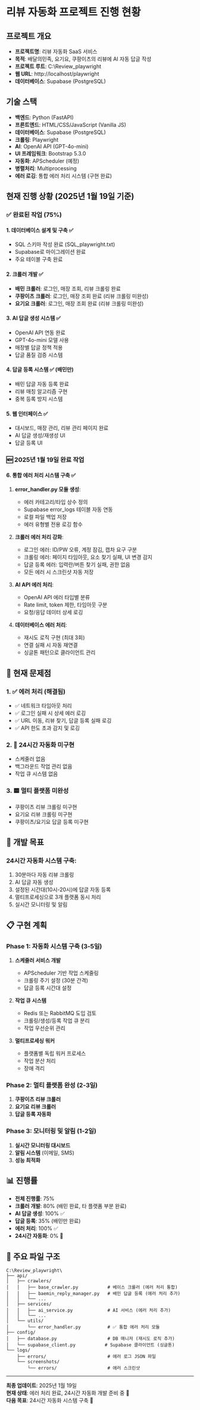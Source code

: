 # 리뷰 자동화 프로젝트 진행 현황

## 프로젝트 개요
- **프로젝트명**: 리뷰 자동화 SaaS 서비스
- **목적**: 배달의민족, 요기요, 쿠팡이츠의 리뷰에 AI 자동 답글 작성
- **프로젝트 루트**: C:\Review_playwright
- **웹 URL**: http://localhost/playwright
- **데이터베이스**: Supabase (PostgreSQL)

## 기술 스택
- **백엔드**: Python (FastAPI)
- **프론트엔드**: HTML/CSS/JavaScript (Vanilla JS)
- **데이터베이스**: Supabase (PostgreSQL)
- **크롤링**: Playwright
- **AI**: OpenAI API (GPT-4o-mini)
- **UI 프레임워크**: Bootstrap 5.3.0
- **자동화**: APScheduler (예정)
- **병렬처리**: Multiprocessing
- **에러 로깅**: 통합 에러 처리 시스템 (구현 완료)

## 현재 진행 상황 (2025년 1월 19일 기준)

### ✅ 완료된 작업 (75%)

#### 1. 데이터베이스 설계 및 구축 ✅
- SQL 스키마 작성 완료 (SQL_playwright.txt)
- Supabase로 마이그레이션 완료
- 주요 테이블 구축 완료

#### 2. 크롤러 개발 ✅
- **배민 크롤러**: 로그인, 매장 조회, 리뷰 크롤링 완료
- **쿠팡이츠 크롤러**: 로그인, 매장 조회 완료 (리뷰 크롤링 미완성)
- **요기요 크롤러**: 로그인, 매장 조회 완료 (리뷰 크롤링 미완성)

#### 3. AI 답글 생성 시스템 ✅
- OpenAI API 연동 완료
- GPT-4o-mini 모델 사용
- 매장별 답글 정책 적용
- 답글 품질 검증 시스템

#### 4. 답글 등록 시스템 ✅ (배민만)
- 배민 답글 자동 등록 완료
- 리뷰 매칭 알고리즘 구현
- 중복 등록 방지 시스템

#### 5. 웹 인터페이스 ✅
- 대시보드, 매장 관리, 리뷰 관리 페이지 완료
- AI 답글 생성/재생성 UI
- 답글 등록 UI

### 🆕 2025년 1월 19일 완료 작업

#### 6. 통합 에러 처리 시스템 구축 ✅

1. **error_handler.py 모듈 생성**:
   - 에러 카테고리/타입 상수 정의
   - Supabase error_logs 테이블 자동 연동
   - 로컬 파일 백업 저장
   - 에러 유형별 전용 로깅 함수

2. **크롤러 에러 처리 강화**:
   - 로그인 에러: ID/PW 오류, 계정 잠김, 캡차 요구 구분
   - 크롤링 에러: 페이지 타임아웃, 요소 찾기 실패, UI 변경 감지
   - 답글 등록 에러: 입력란/버튼 찾기 실패, 권한 없음
   - 모든 에러 시 스크린샷 자동 저장

3. **AI API 에러 처리**:
   - OpenAI API 에러 타입별 분류
   - Rate limit, token 제한, 타임아웃 구분
   - 요청/응답 데이터 상세 로깅

4. **데이터베이스 에러 처리**:
   - 재시도 로직 구현 (최대 3회)
   - 연결 실패 시 자동 재연결
   - 싱글톤 패턴으로 클라이언트 관리

## 🚨 현재 문제점

### 1. ✅ 에러 처리 (해결됨)
- ✅ 네트워크 타임아웃 처리
- ✅ 로그인 실패 시 상세 에러 로깅
- ✅ URL 이동, 리뷰 찾기, 답글 등록 실패 로깅
- ✅ API 한도 초과 감지 및 로깅

### 2. 🔴 24시간 자동화 미구현
- 스케줄러 없음
- 백그라운드 작업 관리 없음
- 작업 큐 시스템 없음

### 3. 🟨 멀티 플랫폼 미완성
- 쿠팡이츠 리뷰 크롤링 미구현
- 요기요 리뷰 크롤링 미구현
- 쿠팡이츠/요기요 답글 등록 미구현

## 🎯 개발 목표

### 24시간 자동화 시스템 구축:
1. 30분마다 자동 리뷰 크롤링
2. AI 답글 자동 생성
3. 설정된 시간대(10시-20시)에 답글 자동 등록
4. 멀티프로세싱으로 3개 플랫폼 동시 처리
5. 실시간 모니터링 및 알림

## 📋 구현 계획

### Phase 1: 자동화 시스템 구축 (3-5일)
1. **스케줄러 서비스 개발**
   - APScheduler 기반 작업 스케줄링
   - 크롤링 주기 설정 (30분 간격)
   - 답글 등록 시간대 설정

2. **작업 큐 시스템**
   - Redis 또는 RabbitMQ 도입 검토
   - 크롤링/생성/등록 작업 큐 분리
   - 작업 우선순위 관리

3. **멀티프로세싱 워커**
   - 플랫폼별 독립 워커 프로세스
   - 작업 분산 처리
   - 장애 격리

### Phase 2: 멀티 플랫폼 완성 (2-3일)
1. **쿠팡이츠 리뷰 크롤러**
2. **요기요 리뷰 크롤러**
3. **답글 등록 자동화**

### Phase 3: 모니터링 및 알림 (1-2일)
1. **실시간 모니터링 대시보드**
2. **알림 시스템** (이메일, SMS)
3. **성능 최적화**

## 📊 진행률

- **전체 진행률**: 75%
- **크롤러 개발**: 80% (배민 완료, 타 플랫폼 부분 완료)
- **AI 답글 생성**: 100% ✅
- **답글 등록**: 35% (배민만 완료)
- **에러 처리**: 100% ✅
- **24시간 자동화**: 0% 🔴

## 📁 주요 파일 구조

```
C:\Review_playwright\
├── api/
│   ├── crawlers/
│   │   ├── base_crawler.py           # 베이스 크롤러 (에러 처리 통합)
│   │   ├── baemin_reply_manager.py   # 배민 답글 등록 (에러 처리 추가)
│   │   └── ...
│   ├── services/
│   │   ├── ai_service.py             # AI 서비스 (에러 처리 추가)
│   │   └── ...
│   └── utils/
│       └── error_handler.py          # ✅ 통합 에러 처리 모듈
├── config/
│   ├── database.py                   # DB 매니저 (재시도 로직 추가)
│   └── supabase_client.py           # Supabase 클라이언트 (싱글톤)
└── logs/
    ├── errors/                       # 에러 로그 JSON 파일
    └── screenshots/
        └── errors/                   # 에러 스크린샷
```

---

**최종 업데이트**: 2025년 1월 19일  
**현재 상태**: 에러 처리 완료, 24시간 자동화 개발 준비 중 🚀  
**다음 목표**: 24시간 자동화 시스템 구축 🎯
